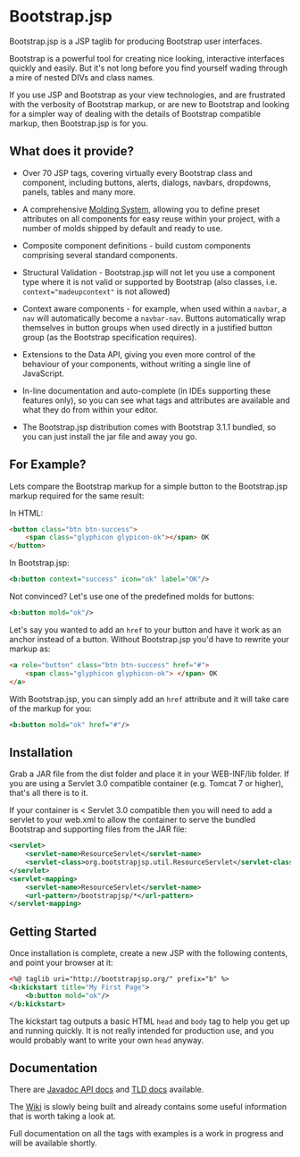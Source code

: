 Bootstrap.jsp
=============

Bootstrap.jsp is a JSP taglib for producing Bootstrap user interfaces.

Bootstrap is a powerful tool for creating nice looking, interactive interfaces 
quickly and easily. But it's not long before you find yourself wading through 
a mire of nested DIVs and class names.

If you use JSP and Bootstrap as your view technologies, and are frustrated with
the verbosity of Bootstrap markup, or are new to Bootstrap and looking for a 
simpler way of dealing with the details of Bootstrap compatible markup, then
Bootstrap.jsp is for you.

What does it provide?
---------------------

* Over 70 JSP tags, covering virtually every Bootstrap class and component, 
including buttons, alerts, dialogs, navbars, dropdowns, panels, tables and
many more.

* A comprehensive [Molding System](https://github.com/Mrdigs/Bootstrap.jsp/wiki/The-Molding-System), 
allowing you to define preset attributes on all components for easy reuse within your
project, with a number of molds shipped by default and ready to use.

* Composite component definitions - build custom components comprising several
standard components.

* Structural Validation - Bootstrap.jsp will not let you use a component type 
where it is not valid or supported by Bootstrap (also classes, i.e. `context="madeupcontext"`
 is not allowed)

* Context aware components - for example, when used within a `navbar`, a `nav` will
automatically become a `navbar-nav`. Buttons automatically wrap themselves in button
groups when used directly in a justified button group (as the Bootstrap specification
requires).

* Extensions to the Data API, giving you even more control of the behaviour
of your components, without writing a single line of JavaScript.

* In-line documentation and auto-complete (in IDEs supporting these features 
only), so you can see what tags and attributes are available and what they do
from within your editor.

* The Bootstrap.jsp distribution comes with Bootstrap 3.1.1 bundled, so you can 
just install the jar file and away you go.

For Example?
------------

Lets compare the Bootstrap markup for a simple button to the Bootstrap.jsp
markup required for the same result:

In HTML:

```html
<button class="btn btn-success">
	<span class="glyphicon glypicon-ok"></span> OK
</button>
```

In Bootstrap.jsp:

```xml
<b:button context="success" icon="ok" label="OK"/>
```

Not convinced? Let's use one of the predefined molds for buttons:

```xml
<b:button mold="ok"/>
```

Let's say you wanted to add an `href` to your button and have it work as an 
anchor instead of a button. Without Bootstrap.jsp you'd have to rewrite
your markup as:

```html
<a role="button" class="btn btn-success" href="#">
	<span class="glyphicon glyphicon-ok"> </span> OK
</a>
```

With Bootstrap.jsp, you can simply add an `href` attribute and it will take
care of the markup for you:

```xml
<b:button mold="ok" href="#"/>
```

Installation
------------

Grab a JAR file from the dist folder and place it in your WEB-INF/lib folder.
If you are using a Servlet 3.0 compatible container (e.g. Tomcat 7 or higher),
that's all there is to it.

If your container is < Servlet 3.0 compatible then you will need to add a
servlet to your web.xml to allow the container to serve the bundled Bootstrap
and supporting files from the JAR file:

```xml
<servlet>
	<servlet-name>ResourceServlet</servlet-name>
	<servlet-class>org.bootstrapjsp.util.ResourceServlet</servlet-class>
</servlet>
<servlet-mapping>
	<servlet-name>ResourceServlet</servlet-name>
	<url-pattern>/bootstrapjsp/*</url-pattern>
</servlet-mapping>
```

Getting Started
---------------

Once installation is complete, create a new JSP with the following contents,
and point your browser at it:

```xml
<%@ taglib uri="http://bootstrapjsp.org/" prefix="b" %>
<b:kickstart title="My First Page">
	<b:button mold="ok"/>
</b:kickstart>
```

The kickstart tag outputs a basic HTML `head` and `body` tag to help you get up
and running quickly. It is not really intended for production use, and you
would probably want to write your own `head` anyway.

Documentation
-------------

There are [Javadoc API docs](http://mrdigs.github.io/Bootstrap.jsp/docs/api/) 
and [TLD docs](http://mrdigs.github.io/Bootstrap.jsp/docs/tags/) available.

The [Wiki](https://github.com/Mrdigs/Bootstrap.jsp/wiki/_pages) is slowly being built 
and already contains some useful information that is worth taking a look at.

Full documentation on all the tags with examples is a work in progress and will
be available shortly.